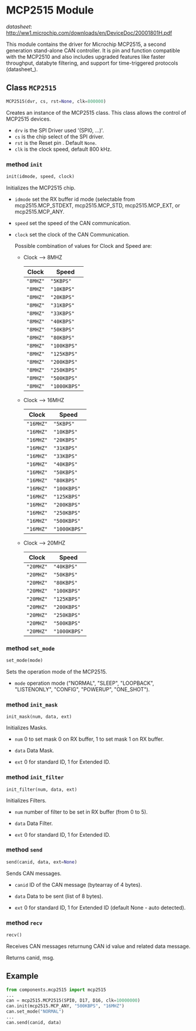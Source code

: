 # MCP2515 Module

_datasheet_: <http://ww1.microchip.com/downloads/en/DeviceDoc/20001801H.pdf>

This module contains the driver for Microchip MCP2515, a second generation
stand-alone CAN controller. It is pin and function compatible with the MCP2510
and also includes upgraded features like faster throughput, databyte
filtering, and support for time-triggered protocols (datasheet_).

## Class `MCP2515`
```python
MCP2515(dvr, cs, rst=None, clk=800000)
```
Creates an instance of the MCP2515 class. This class allows the control of MCP2515 devices.

* `drv` is the SPI Driver used '(SPI0, ...)'.
* `cs` is the chip select of the SPI driver.
* `rst` is the Reset pin . Default `None`.
* `clk` is the clock speed, default 800 kHz.

### method `init`
```python
init(idmode, speed, clock)
```
Initializes the MCP2515 chip.

* `idmode` set the RX buffer id mode (selectable from mcp2515.MCP_STDEXT, mcp2515.MCP_STD, mcp2515.MCP_EXT, or mcp2515.MCP_ANY.

* `speed` set the speed of the CAN communication.

* `clock` set the clock of the CAN Communication.

    Possible combination of values for Clock and Speed are:

    * Clock --> 8MHZ

        | Clock    | Speed        |
        |----------|--------------|
        | `"8MHZ"` | `"5KBPS"`    |
        | `"8MHZ"` | `"10KBPS"`   |
        | `"8MHZ"` | `"20KBPS"`   |
        | `"8MHZ"` | `"31KBPS"`   |
        | `"8MHZ"` | `"33KBPS"`   |
        | `"8MHZ"` | `"40KBPS"`   |
        | `"8MHZ"` | `"50KBPS"`   |
        | `"8MHZ"` | `"80KBPS"`   |
        | `"8MHZ"` | `"100KBPS"`  |
        | `"8MHZ"` | `"125KBPS"`  |
        | `"8MHZ"` | `"200KBPS"`  |
        | `"8MHZ"` | `"250KBPS"`  |
        | `"8MHZ"` | `"500KBPS"`  |
        | `"8MHZ"` | `"1000KBPS"` |

    * Clock --> 16MHZ

        | Clock     | Speed        |
        |-----------|--------------|
        | `"16MHZ"` | `"5KBPS"`    |
        | `"16MHZ"` | `"10KBPS"`   |
        | `"16MHZ"` | `"20KBPS"`   |
        | `"16MHZ"` | `"31KBPS"`   |
        | `"16MHZ"` | `"33KBPS"`   |
        | `"16MHZ"` | `"40KBPS"`   |
        | `"16MHZ"` | `"50KBPS"`   |
        | `"16MHZ"` | `"80KBPS"`   |
        | `"16MHZ"` | `"100KBPS"`  |
        | `"16MHZ"` | `"125KBPS"`  |
        | `"16MHZ"` | `"200KBPS"`  |
        | `"16MHZ"` | `"250KBPS"`  |
        | `"16MHZ"` | `"500KBPS"`  |
        | `"16MHZ"` | `"1000KBPS"` |

    * Clock --> 20MHZ

        | Clock     | Speed        |
        |-----------|--------------|
        | `"20MHZ"` | `"40KBPS"`   |
        | `"20MHZ"` | `"50KBPS"`   |
        | `"20MHZ"` | `"80KBPS"`   |
        | `"20MHZ"` | `"100KBPS"`  |
        | `"20MHZ"` | `"125KBPS"`  |
        | `"20MHZ"` | `"200KBPS"`  |
        | `"20MHZ"` | `"250KBPS"`  |
        | `"20MHZ"` | `"500KBPS"`  |
        | `"20MHZ"` | `"1000KBPS"` |

### method `set_mode`
```python
set_mode(mode)
```
Sets the operation mode of the MCP2515.

* `mode` operation mode ("NORMAL", "SLEEP", "LOOPBACK", "LISTENONLY", "CONFIG", "POWERUP", "ONE_SHOT").

### method `init_mask`
```
init_mask(num, data, ext)
```
Initializes Masks.

* `num` 0 to set mask 0 on RX buffer, 1 to set mask 1 on RX buffer.

* `data` Data Mask.

* `ext`  0 for standard ID, 1 for Extended ID.

### method `init_filter`
```pyhton
init_filter(num, data, ext)
```
Initializes Filters.

* `num` number of filter to be set in RX buffer (from 0 to 5).

* `data` Data Filter.

* `ext` 0 for standard ID, 1 for Extended ID.

### method `send`
```python
send(canid, data, ext=None)
```
Sends CAN messages.

* `canid` ID of the CAN message (bytearray of 4 bytes).

* `data` Data to be sent (list of 8 bytes).

* `ext` 0 for standard ID, 1 for Extended ID (default None - auto detected).

### method `recv`
```python
recv()
```
Receives CAN messages returnung CAN id value and related data message.

Returns canid, msg.


## Example
```python
from components.mcp2515 import mcp2515  
...
can = mcp2515.MCP2515(SPI0, D17, D16, clk=10000000)
can.init(mcp2515.MCP_ANY, "500KBPS", "16MHZ")
can.set_mode("NORMAL")
...     
can.send(canid, data)
```